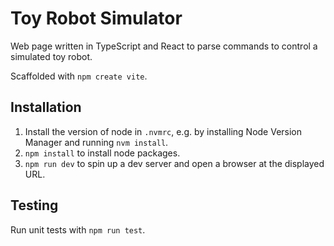 # Toy Robot Simulator

Web page written in TypeScript and React to parse commands to control a simulated toy robot.

Scaffolded with `npm create vite`.

## Installation

1. Install the version of node in `.nvmrc`, e.g. by installing Node Version Manager and running `nvm install`.
2. `npm install` to install node packages.
3. `npm run dev` to spin up a dev server and open a browser at the displayed URL.

## Testing

Run unit tests with `npm run test`.
